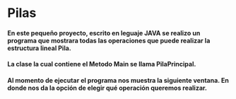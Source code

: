 # Pilas

####  En este pequeño proyecto, escrito en leguaje JAVA se realizo un programa que mostrara todas las operaciones que puede realizar la estructura lineal Pila.
#### La clase la cual contiene el Metodo Main se llama PilaPrincipal.

#### Al momento de ejecutar el programa nos muestra la siguiente ventana. En donde nos da la opción de elegir qué operación queremos realizar.


